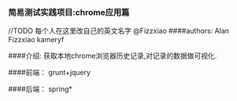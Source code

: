 ﻿### 简易测试实践项目:chrome应用篇


//TODO 每个人在这里改自己的英文名字 @Fizzxiao
####authors:
    Alan
   Fizzxiao
    kameryf

####介绍:
    获取本地chrome浏览器历史记录,对记录的数据做可视化.

####前端：
    grunt+jquery

####后端：
    spring*

